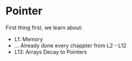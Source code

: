 # Pointer

First thing first, we learn about:

- L1: Memory
- ... Already done every chappter from L2 - L12
- L13: Arrays Decay to Pointers
